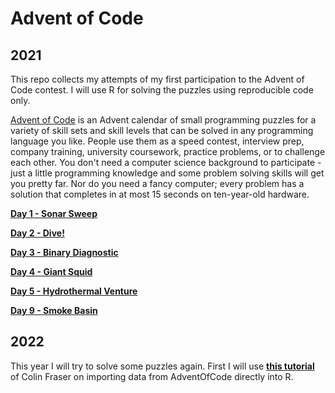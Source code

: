 # Advent of Code

## 2021

This repo collects my attempts of my first participation to the Advent of Code contest. I will use R for solving the puzzles using reproducible code only.

[Advent of Code](https://adventofcode.com/2021) is an Advent calendar of small programming puzzles for a variety of skill sets and skill levels that can be solved in any programming language you like. People use them as a speed contest, interview prep, company training, university coursework, practice problems, or to challenge each other. You don't need a computer science background to participate - just a little programming knowledge and some problem solving skills will get you pretty far. Nor do you need a fancy computer; every problem has a solution that completes in at most 15 seconds on ten-year-old hardware.


**[Day 1 - Sonar Sweep](https://github.com/wdkeyzer/adventofcode2021/blob/main/markdown/2021/day01-Sonar_Sweep.md)**

**[Day 2 - Dive!](https://github.com/wdkeyzer/adventofcode2021/blob/main/markdown/2021/day02-Dive.md)**

**[Day 3 - Binary Diagnostic](https://github.com/wdkeyzer/adventofcode2021/blob/main/markdown/2021/day03-Binary_Diagnostic.Rmd)**

**[Day 4 - Giant Squid](https://github.com/wdkeyzer/adventofcode2021/blob/main/markdown/2021/day04-Giant_Squid.Rmd)**

**[Day 5 - Hydrothermal Venture](https://github.com/wdkeyzer/adventofcode2021/blob/main/markdown/2021/day05-Hydrothermal_Venture.md)**

**[Day 9 - Smoke Basin](https://github.com/wdkeyzer/adventofcode2021/blob/main/markdown/2021/day09-Smoke_Basin.Rmd)**

## 2022

This year I will try to solve some puzzles again. First I will use **[this tutorial](https://colin-fraser.net/post/a-quick-tutorial-on-importing-data-from-advent-of-code-into-r/)** of Colin Fraser on importing data from AdventOfCode directly into R.   
